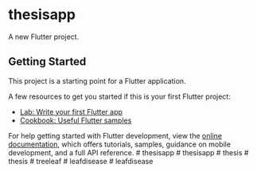 # thesisapp

A new Flutter project.

## Getting Started

This project is a starting point for a Flutter application.

A few resources to get you started if this is your first Flutter project:

- [Lab: Write your first Flutter app](https://docs.flutter.dev/get-started/codelab)
- [Cookbook: Useful Flutter samples](https://docs.flutter.dev/cookbook)

For help getting started with Flutter development, view the
[online documentation](https://docs.flutter.dev/), which offers tutorials,
samples, guidance on mobile development, and a full API reference.
#   t h e s i s a p p  
 #   t h e s i s a p p  
 #   t h e s i s  
 #   t h e s i s  
 #   t r e e l e a f  
 #   l e a f d i s e a s e  
 #   l e a f d i s e a s e  
 